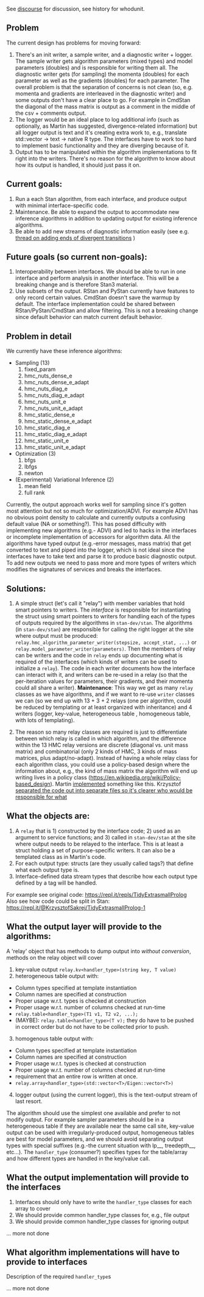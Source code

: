See [discourse](http://discourse.mc-stan.org/t/proposal-for-consolidated-output/4263) for discussion, see history for whodunit.

## Problem

The current design has problems for moving forward:

1. There's an init writer, a sample writer, and a diagnostic writer + logger.  The sample writer gets algorithm parameters (mixed types) and model parameters (doubles) and is responsible for writing them all.  The diagnostic writer gets (for sampling) the momenta (doubles) for each parameter as well as the gradients (doubles) for each parameter.  The overall problem is that the separation of concerns is not clean (so, e.g. momenta and gradients are interleaved in the diagnostic writer) and some outputs don't have a clear place to go.  For example in CmdStan the diagonal of the mass matrix is output as a comment in the middle of the csv + comments output.  
2. The logger would be an ideal place to log additional info (such as optionally, as Martin has suggested, divergence-related information) but all logger output is text and it's creating extra work to, e.g., translate std::vector<double> -> text -> native R type.  The interfaces have to work too hard to implement basic functionality and they are diverging because of it.  
3. Output has to be manipulated within the algorithm implementations to fit right into the writers.  There's no reason for the algorithm to know about how its output is handled, it should just pass it on.

## Current goals:

1. Run a each Stan algorithm, from each interface, and produce output with minimal interface-specific code.
2. Maintenance. Be able to expand the output to accommodate new inference algorithms in addition to updating output for existing inference algorithms.
3. Be able to add new streams of diagnostic information easily (see e.g. [thread on adding ends of divergent transitions](http://discourse.mc-stan.org/t/getting-the-location-gradients-of-divergences-not-of-iteration-starting-points/4226/) )

## Future goals (so current non-goals):
1. Interoperability between interfaces. We should be able to run in one interface and perform analysis in another interface.  This will be a breaking change and is therefore Stan3 material.
2. Use subsets of the output. RStan and PyStan currently have features to only record certain values. CmdStan doesn't save the warmup by default. The interface implementation could be shared between RStan/PyStan/CmdStan and allow filtering. This is not a breaking change since default behavior can match current default behavior.

## Problem in detail

We currently have these inference algorithms:

- Sampling (13)
  1. fixed\_param
  2. hmc\_nuts\_dense\_e
  3. hmc\_nuts\_dense\_e\_adapt
  4. hmc\_nuts\_diag\_e
  5. hmc\_nuts\_diag\_e\_adapt
  6. hmc\_nuts\_unit\_e
  7. hmc\_nuts\_unit\_e\_adapt
  8. hmc\_static\_dense\_e
  9. hmc\_static\_dense\_e\_adapt
  10. hmc\_static\_diag\_e
  11. hmc\_static\_diag\_e\_adapt
  12. hmc\_static\_unit\_e
  13. hmc\_static\_unit\_e\_adapt
- Optimization (3)
  1. bfgs
  2. lbfgs
  3. newton
- (Experimental) Variational Inference (2)
  1. mean field
  2. full rank

Currently, the output approach works well for sampling since it's gotten most attention but not so much for optimization/ADVI.  For example ADVI has no obvious point density to calculate and currently outputs a confusing default value (NA or something?). This has posed difficulty with implementing new algorithms (e.g.- ADVI) and led to hacks in the interfaces or incomplete implementation of accessors for algorithm data.  All the algorithms have typed output (e.g.-error messages, mass matrix) that get converted to text and piped into the logger, which is not ideal since the interfaces have to take text and parse it to produce basic diagnostic output.  To add new outputs we need to pass more and more types of writers which modifies the signatures of services and breaks the interfaces.

## Solutions:

1) A simple struct (let's call it "relay") with member variables that hold smart pointers to writers.  The *interface* is responsible for instantiating the struct using smart pointers to writers for handling each of the types of outputs required by the algorithms in `stan-dev/stan`.  The algorithms (in `stan-dev/stan`) are responsible for calling the right logger at the site where output must be produced: `relay.hmc_algorithm_parameter_writer(stepsize, accept_stat, ...)` or `relay.model_parameter_writer(parameters)`.  Then the members of relay can be writers and the code in `relay` ends up documenting what is required of the interfaces (which kinds of writers can be used to initialize a `relay`).  The code in each writer documents how the interface can interact with it, and writers can be re-used in a relay (so that the per-iteration values for parameters, their gradients, and their momenta could all share a writer).  **Maintenance**: This way we get as many `relay` classes as we have algorithms, and if we want to re-use `writer` classes we can (so we end up with 13 + 3 + 2 relays (one per algorithm, could be reduced by templating or at least organized with inheritance) and 4 writers (logger, key-value, heterogeneous table , homogeneous table, with lots of templating).

2) The reason so many relay classes are required is just to differentiate 
between which relay is called in which algorithm, and the difference within the 13 HMC relay versions
are discrete (diagonal vs. unit mass matrix) and combinatorial (only 2 kinds of HMC, 3 kinds of mass matrices, plus adapt/no-adapt).  Instead of having a whole relay class for each algorithm class, you could use a policy-based design where the information about, e.g., the kind of mass matrix the algorithm will end up writing lives in a policy class (https://en.wikipedia.org/wiki/Policy-based_design).  Martin [implemented](https://repl.it/repls/TidyExtrasmallProlog) something like this.  Krzysztof [separated the code out into separate files so it's clearer who would be responsible for what](https://repl.it/@KrzysztofSakrej/TidyExtrasmallProlog-1)


## What the objects are:
1. A `relay` that is 1) constructed by the interface code; 2) used as an argument to service functions; and 3) called in `stan-dev/stan` at the site where output needs to be relayed to the interface.  This is at least a struct holding a set of purpose-specific writers.  It can also be a templated class as in Martin's code.
2. For each output type: structs (are they usually called tags?) that define what each output type is.
3. Interface-defined data stream types that describe how each output type defined by a tag will be handled.

For example see original code: https://repl.it/repls/TidyExtrasmallProlog
Also see how code could be split in Stan: https://repl.it/@KrzysztofSakrej/TidyExtrasmallProlog-1

## What the output layer will provide to the algorithms:

A 'relay' object that has methods to dump output into _without conversion_, methods on the relay object will cover
1. key-value output `relay.kv<handler_type>(string key, T value)`
2. heterogeneous table output with:
  - Column types specified at template instantiation
  - Column names are specified at construction
  - Proper usage w.r.t. types is checked at construction
  - Proper usage w.r.t. number of columns checked at run-time
  - `relay.table<handler_type>(T1 v1, T2 v2, ...);`
  - (MAYBE): `relay.table<handler_type>(T v);` they do have to be 
    pushed in correct order but do not have to be collected prior to push.
3. homogenous table output with:
  - Column types specified at template instantiation
  - Column names are specified at construction
  - Proper usage w.r.t. types is checked at construction
  - Proper usage w.r.t. number of columns checked at run-time
  - requirement that an entire row is written at once.
  - `relay.array<handler_type>(std::vector<T>/Eigen::vector<T>)`
4. logger output (using the current logger), this is the text-output stream of last resort.

The algorithm should use the simplest one available and prefer to not modify output.  For example sampler parameters should be in a heterogeneous table if they are available near the same call site, key-value output can be used with irregularly-produced output, homogeneous tables are best for model parameters, and we should avoid separating output types with special suffixes (e.g.-the current situation with lp__, treedepth__, etc...).  The `handler_type` (consumer?) specifies types for the table/array and how different types are handled in the key/value call.  

## What the output implementation will provide to the interfaces

1. Interfaces should only have to write the `handler_type` classes for each array to cover
2. We should provide common handler_type classes for, e.g., file output
3. We should provide common handler_type classes for ignoring output

... more not done

## What algorithm implementations will have to provide to interfaces

Description of the required `handler_type`s

... more not done
